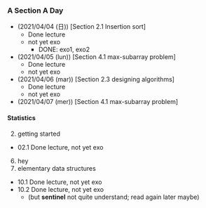 


### A Section A Day
- (2021/04/04 (日)) [Section 2.1 Insertion sort]
  - Done lecture
  - not yet exo
    - DONE: exo1, exo2
- (2021/04/05 (lun)) [Section 4.1 max-subarray problem]
  - Done lecture
  - not yet exo
- (2021/04/06 (mar)) [Section 2.3 designing algorithms]
  - Done lecture
  - not yet exo
- (2021/04/07 (mer)) [Section 4.1 max-subarray problem]


#### Statistics
02. getting started
  - 02.1 Done lecture, not yet exo
06. hey
10. elementary data structures
  - 10.1 Done lecture, not yet exo
  - 10.2 Done lecture, not yet exo
    - (but **sentinel** not quite understand; read again later maybe)
